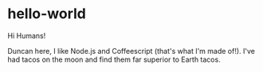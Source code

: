 # hello-world

Hi Humans!

Duncan here, I like Node.js and Coffeescript (that's what I'm made of!).
I've had tacos on the moon and find them far superior to Earth tacos.
